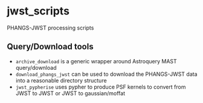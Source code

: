 # jwst_scripts
PHANGS-JWST processing scripts

## Query/Download tools

* `archive_download` is a generic wrapper around Astroquery MAST query/download
* `download_phangs_jwst` can be used to download the PHANGS-JWST data into a reasonable directory structure
* `jwst_pypherise` uses pypher to produce PSF kernels to convert from JWST to JWST or JWST to gaussian/moffat
